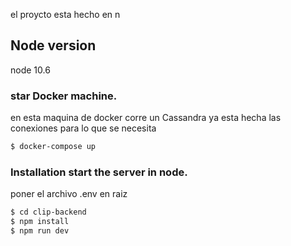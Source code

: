 el proycto esta hecho en n

## Node version
  node 10.6

### star Docker machine.
en esta maquina de docker corre un Cassandra ya esta hecha las conexiones para lo que se necesita 
```sh
$ docker-compose up
```

### Installation start the server in node.
poner el archivo .env en raiz
```sh
$ cd clip-backend
$ npm install 
$ npm run dev 
```
